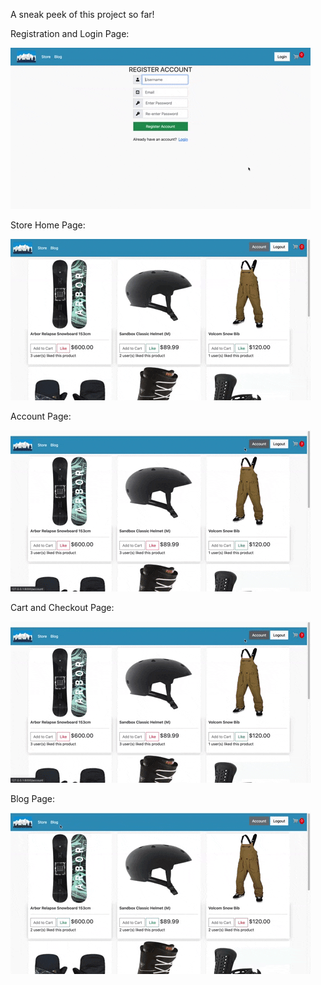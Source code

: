 A sneak peek of this project so far!

Registration and Login Page: 

![login and registration page](snowboard_app/static/readmeimages/snowboard-login.gif)

Store Home Page:

![store home page](snowboard_app/static/readmeimages/snowboard-shop.gif)

Account Page:

![account page](snowboard_app/static/readmeimages/snowboard-account.gif)

Cart and Checkout Page: 

![cart and checkout page](snowboard_app/static/readmeimages/snowboard-cart.gif)

Blog Page:

![blog page](snowboard_app/static/readmeimages/snowboard-blog.gif)